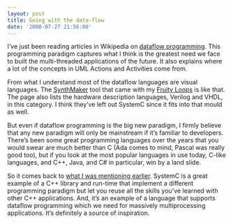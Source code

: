 ```yaml
---
layout: post
title: Going with the data-flow
date: '2008-07-27 21:56:00'
---
```



I’ve just been reading articles in Wikipedia on [dataflow programming](http://en.wikipedia.org/wiki/Dataflow_programming). This programming paradigm captures what I think is the greatest need we face to built the multi-threaded applications of the future. It also explains where a lot of the concepts in UML Actions and Activities come from.

From what I understand most of the dataflow languages are visual languages. The [SynthMaker](http://synthmaker.co.uk/index.html) tool that came with my [Fruity Loops](http://www.flstudio.com/) is like that. The page also lists the hardware description languages, Verilog and VHDL, in this category. I think they’ve left out SystemC since it fits into that mould as well.

But even if dataflow programming is the big new paradigm, I firmly believe that any new paradigm will only be mainstream if it’s familiar to developers. There’s been some great programming languages over the years that you would swear are much better than C (Ada comes to mind, Pascal was really good too), but if you look at the most popular languages in use today, C-like languages, and C++, Java, and C# in particular, win by a land slide.

So it comes back to [what I was mentioning earlier](http://cdtdoug.blogspot.com/2008/07/lesson-on-systemc.html). SystemC is a great example of a C++ library and run-time that implement a different programming paradigm but let you reuse all the skills you’ve learned with other C++ applications. And, it’s an example of a language that supports dataflow programming which we need for massively multiprocessing applications. It’s definitely a source of inspiration.


